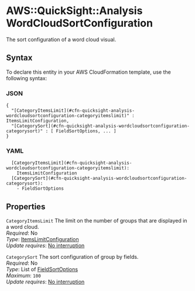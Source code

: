 # AWS::QuickSight::Analysis WordCloudSortConfiguration<a name="aws-properties-quicksight-analysis-wordcloudsortconfiguration"></a>

The sort configuration of a word cloud visual\.

## Syntax<a name="aws-properties-quicksight-analysis-wordcloudsortconfiguration-syntax"></a>

To declare this entity in your AWS CloudFormation template, use the following syntax:

### JSON<a name="aws-properties-quicksight-analysis-wordcloudsortconfiguration-syntax.json"></a>

```
{
  "[CategoryItemsLimit](#cfn-quicksight-analysis-wordcloudsortconfiguration-categoryitemslimit)" : ItemsLimitConfiguration,
  "[CategorySort](#cfn-quicksight-analysis-wordcloudsortconfiguration-categorysort)" : [ FieldSortOptions, ... ]
}
```

### YAML<a name="aws-properties-quicksight-analysis-wordcloudsortconfiguration-syntax.yaml"></a>

```
  [CategoryItemsLimit](#cfn-quicksight-analysis-wordcloudsortconfiguration-categoryitemslimit):
    ItemsLimitConfiguration
  [CategorySort](#cfn-quicksight-analysis-wordcloudsortconfiguration-categorysort):
    - FieldSortOptions
```

## Properties<a name="aws-properties-quicksight-analysis-wordcloudsortconfiguration-properties"></a>

`CategoryItemsLimit` <a name="cfn-quicksight-analysis-wordcloudsortconfiguration-categoryitemslimit"></a>
The limit on the number of groups that are displayed in a word cloud\.  
_Required_: No  
_Type_: [ItemsLimitConfiguration](aws-properties-quicksight-analysis-itemslimitconfiguration.md)  
_Update requires_: [No interruption](https://docs.aws.amazon.com/AWSCloudFormation/latest/UserGuide/using-cfn-updating-stacks-update-behaviors.html#update-no-interrupt)

`CategorySort` <a name="cfn-quicksight-analysis-wordcloudsortconfiguration-categorysort"></a>
The sort configuration of group by fields\.  
_Required_: No  
_Type_: List of [FieldSortOptions](aws-properties-quicksight-analysis-fieldsortoptions.md)  
_Maximum_: `100`  
_Update requires_: [No interruption](https://docs.aws.amazon.com/AWSCloudFormation/latest/UserGuide/using-cfn-updating-stacks-update-behaviors.html#update-no-interrupt)
